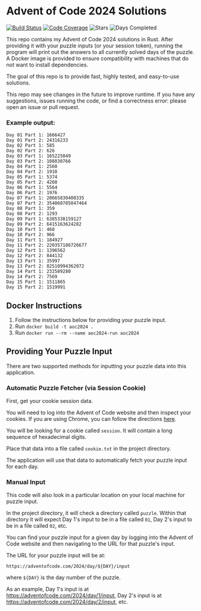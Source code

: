 # Advent of Code 2024 Solutions

[![Build Status](https://github.com/akaritakai/AdventOfCode2024/actions/workflows/main.yml/badge.svg)](https://github.com/akaritakai/AdventOfCode2024/actions)
[![Code Coverage](https://img.shields.io/codecov/c/github/akaritakai/AdventOfCode2024.svg)](https://codecov.io/gh/akaritakai/AdventOfCode2024)
![Stars](https://img.shields.io/badge/gold%20stars%20⭐-30-yellow)
![Days Completed](https://img.shields.io/badge/days%20completed-15-green)

This repo contains my Advent of Code 2024 solutions in Rust. After providing it with your puzzle inputs (or your
session token), running the program will print out the answers to all currently solved days of the puzzle. A Docker image is provided to ensure compatibility with machines that do not want to install dependencies.

The goal of this repo is to provide fast, highly tested, and easy-to-use solutions.

This repo may see changes in the future to improve runtime. If you have any suggestions, issues running the code, or
find a correctness error: please open an issue or pull request.

### Example output:
```
Day 01 Part 1: 1666427
Day 01 Part 2: 24316233
Day 02 Part 1: 585
Day 02 Part 2: 626
Day 03 Part 1: 165225049
Day 03 Part 2: 108830766
Day 04 Part 1: 2560
Day 04 Part 2: 1910
Day 05 Part 1: 5374
Day 05 Part 2: 4260
Day 06 Part 1: 5564
Day 06 Part 2: 1976
Day 07 Part 1: 20665830408335
Day 07 Part 2: 354060705047464
Day 08 Part 1: 359
Day 08 Part 2: 1293
Day 09 Part 1: 6385338159127
Day 09 Part 2: 6415163624282
Day 10 Part 1: 468
Day 10 Part 2: 966
Day 11 Part 1: 184927
Day 11 Part 2: 220357186726677
Day 12 Part 1: 1396562
Day 12 Part 2: 844132
Day 13 Part 1: 35997
Day 13 Part 2: 82510994362072
Day 14 Part 1: 232589280
Day 14 Part 2: 7569
Day 15 Part 1: 1511865
Day 15 Part 2: 1519991
```

## Docker Instructions

1. Follow the instructions below for providing your puzzle input.
2. Run `docker build -t aoc2024 .`
3. Run `docker run --rm --name aoc2024-run aoc2024`

## Providing Your Puzzle Input

There are two supported methods for inputting your puzzle data into this application.

### Automatic Puzzle Fetcher (via Session Cookie)

First, get your cookie session data.

You will need to log into the Advent of Code website and then inspect your cookies.
If you are using Chrome, you can follow the directions [here](https://developers.google.com/web/tools/chrome-devtools/storage/cookies).

You will be looking for a cookie called `session`. It will contain a long sequence of hexadecimal digits.

Place that data into a file called `cookie.txt` in the project directory.

The application will use that data to automatically fetch your puzzle input for each day.

### Manual Input

This code will also look in a particular location on your local machine for puzzle input.

In the project directory, it will check a directory called `puzzle`.
Within that directory it will expect Day 1's input to be in a file called `01`, Day 2's input to be in a file called `02`, etc.

You can find your puzzle input for a given day by logging into the Advent of Code website and then navigating to the URL
for that puzzle's input.

The URL for your puzzle input will be at:
```
https://adventofcode.com/2024/day/${DAY}/input
```
where `${DAY}` is the day number of the puzzle.

As an example, Day 1's input is at https://adventofcode.com/2024/day/1/input,
Day 2's input is at https://adventofcode.com/2024/day/2/input, etc.
